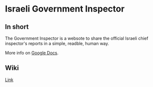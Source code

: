 # Israeli Government Inspector

## In short

The Government Inspector is a websote to share the official Israeli chief inspector's reports in a simple, readble, human way.

More info on [Google Docs](https://docs.google.com/document/d/1OfiYyeHHSgJv-cZG0YS6RbhaUmHh0i1HklEtURd-yYs/edit?hl=en&authkey=CLzPyIMP).

## Wiki

[Link](http://govhackil.pbworks.com/w/page/40292907/Gov-Inspector)

